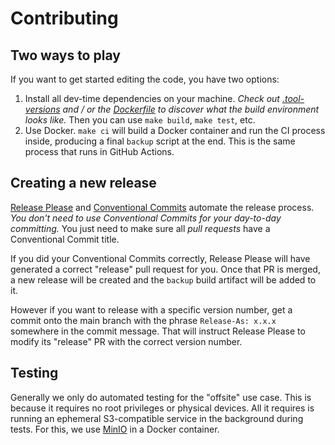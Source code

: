 # Contributing

## Two ways to play

If you want to get started editing the code, you have two options:

1. Install all dev-time dependencies on your machine. _Check out [.tool-versions](.tool-versions)
   and / or the [Dockerfile](Dockerfile) to discover what the build environment looks like._ Then
   you can use `make build`, `make test`, etc.
2. Use Docker. `make ci` will build a Docker container and run the CI process inside, producing a
   final `backup` script at the end. This is the same process that runs in GitHub Actions.

## Creating a new release

[Release Please](https://github.com/googleapis/release-please) and [Conventional Commits](https://www.conventionalcommits.org/)
automate the release process. _You don't need to use Conventional Commits for your day-to-day
committing._ You just need to make sure all _pull requests_ have a Conventional Commit title.

If you did your Conventional Commits correctly, Release Please will have generated a
correct "release" pull request for you. Once that PR is merged, a new release will be created and
the `backup` build artifact will be added to it.

However if you want to release with a specific version number, get a commit onto the main branch
with the phrase `Release-As: x.x.x` somewhere in the commit message. That will instruct Release
Please to modify its "release" PR with the correct version number.

## Testing

Generally we only do automated testing for the "offsite" use case. This is because it requires no
root privileges or physical devices. All it requires is running an ephemeral S3-compatible service
in the background during tests. For this, we use [MinIO](https://github.com/minio/minio) in a
Docker container.
